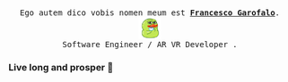 <p align="center">
    <br>
    <samp>
        Ego autem dico vobis nomen meum est <b><a href="https://francescogarofalo.it">Francesco Garofalo</a></b>.
        <br> <img align="middle" width="40px" src="https://github.com/Francesco182g/francesco182g/blob/main/UtyaDuck.gif?raw=true" />
        <br> Software Engineer / AR VR Developer </b>.
        <br>
    </samp>
</p>

### Live long and prosper 🖖
